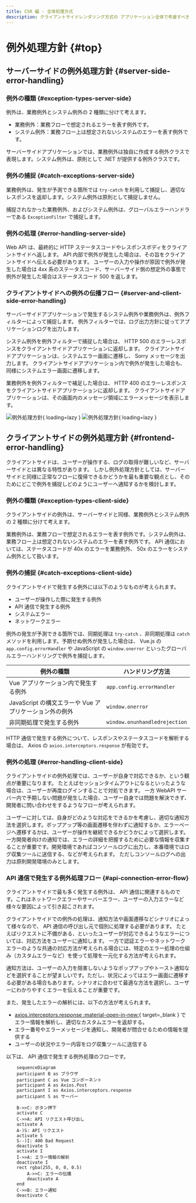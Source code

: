 ```yaml
---
title: CSR 編 - 全体処理方式
description: クライアントサイドレンダリング方式の アプリケーション全体で考慮すべき アーキテクチャについて、その実装方針を説明します。
---
```


# 例外処理方針 {#top}

## サーバーサイドの例外処理方針 {#server-side-error-handling}

### 例外の種類 {#exception-types-server-side}

例外は、業務例外とシステム例外の 2 種類に分けて考えます。

- 業務例外：業務フローで想定されるエラーを表す例外です。
- システム例外：業務フロー上は想定されないシステムのエラーを表す例外です。

サーバーサイドアプリケーションでは、業務例外は独自に作成する例外クラスで表現します。システム例外は、原則として .NET が提供する例外クラスです。

### 例外の捕捉 {#catch-exceptions-server-side}

業務例外は、発生が予測できる箇所では `try-catch` を利用して捕捉し、適切なレスポンスを返却します。システム例外は原則として捕捉しません。

捕捉されなかった業務例外、およびシステム例外は、グローバルエラーハンドラーである `ExceptionFilter` で捕捉します。

### 例外の処理 {#error-handling-server-side}

Web API は、最終的に HTTP ステータスコードやレスポンスボディをクライアントサイドへ返します。 API 内部で例外が発生した場合は、その旨をクライアントサイドへ伝える必要があります。
ユーザーの入力や操作が原因で例外が発生した場合は 4xx 系のステータスコード、サーバーサイド側の想定外の事態で例外が発生した場合はステータスコード 500 を返します。

### クライアントサイドへの例外の伝播フロー {#server-and-client-side-error-handling}

サーバーサイドアプリケーションで発生するシステム例外や業務例外は、例外フィルターによって捕捉します。
例外フィルターでは、ログ出力方針に従ってアプリケーションログを出力します。

システム例外を例外フィルターで捕捉した場合は、 HTTP 500 のエラーレスポンスをクライアントサイドアプリケーションに返却します。
クライアントサイドアプリケーションは、システムエラー画面に遷移し、 Sorry メッセージを出力します。
クライアントサイドアプリケーション内で例外が発生した場合も、同様にシステムエラー画面に遷移します。

業務例外を例外フィルターで補足した場合は、 HTTP 400 のエラーレスポンスをクライアントサイドアプリケーションに返却します。
クライアントサイドアプリケーションは、その画面内のメッセージ領域にエラーメッセージを表示します。

![例外処理方針](../../../images/app-architecture/client-side-rendering/exception-handling-policy-light.png#only-light){ loading=lazy }
![例外処理方針](../../../images/app-architecture/client-side-rendering/exception-handling-policy-dark.png#only-dark){ loading=lazy }

## クライアントサイドの例外処理方針 {#frontend-error-handling}

クライアントサイドは、ユーザーが操作する、ログの取得が難しいなど、サーバーサイドとは異なる特性があります。
しかし例外処理方針としては、サーバーサイドと同様に正常なフローに復帰できるかどうかを最も重要な観点とし、そのためにどこで例外を捕捉しどのようにユーザーへ通知するかを検討します。

### 例外の種類 {#exception-types-client-side}

クライアントサイドの例外は、サーバーサイドと同様、業務例外とシステム例外の 2 種類に分けて考えます。

業務例外は、業務フローで想定されるエラーを表す例外です。システム例外は、業務フロー上は想定されないシステムのエラーを表す例外です。
API 通信においては、ステータスコードが 40x のエラーを業務例外、 50x のエラーをシステム例外として扱います。

### 例外の捕捉 {#catch-exceptions-client-side}

クライアントサイドで発生する例外には以下のようなものが考えられます。

- ユーザーが操作した際に発生する例外
- API 通信で発生する例外
- システムエラー
- ネットワークエラー

例外の発生が予測できる箇所では、同期処理は `try-catch` 、非同期処理は `catch` メソッドを利用します。予期せぬ例外が発生した場合は、 Vue.js の `app.config.errorHandler` や JavaScript の `window.onerror` といったグローバルエラーハンドリングで例外を捕捉します。

| 例外の種類                                            | ハンドリング方法              |
| ---------------------------------------------------- | ----------------------------- |
| Vue アプリケーション内で発生する例外                   | `app.config.errorHandler`    |
| JavaScript の構文エラーや Vue アプリケーション外の例外 | `window.onerror`             |
| 非同期処理で発生する例外                              | `window.onunhandledrejection` |

HTTP 通信で発生する例外について、レスポンスやステータスコードを解析する場合は、 Axios の `axios.interceptors.response` が有効です。

### 例外の処理 {#error-handling-client-side}

クライアントサイドの例外処理では、ユーザーが自身で対応できるか、という観点が重要になります。
たとえばセッションタイムアウトになるといったような場合は、ユーザーが再度ログインすることで対処できます。
一方 WebAPI サーバー内で予期しない問題が発生した場合、ユーザー自身では問題を解決できず、開発者に問い合わせをするようなフローが考えられます。

ユーザーに対しては、自身がどのような対応をできるかを考慮し、適切な通知方法を選択します。ポップアップ等の画面遷移を伴わずに通知するか、エラーページへ遷移するかは、ユーザーが操作を継続できるかどうかによって選択します。
一方開発者向けの通知では、エラーの詳細を把握するために必要な情報を収集することが重要です。開発環境であればコンソールログに出力し、本番環境ではログ収集ツールに送信する、などが考えられます。
ただしコンソールログへの出力は原則開発環境のみとします。

### API 通信で発生する例外処理フロー {#api-connection-error-flow}

クライアントサイドで最も多く発生する例外は、 API 通信に関連するものです。これはネットワークエラーやサーバーエラー、ユーザーの入力エラーなど様々な要因によって引き起こされます。

クライアントサイドでの例外の処理は、通知方法や画面遷移などシナリオによって様々なので、 API 通信の呼び出し元で個別に処理する必要があります。
たとえばリクエストに不備がある、といったユーザーが対応できるようなエラーについては、対応方法をユーザーに通知します。
一方で認証エラーやネットワークエラーのような共通の対応方法が考えられる場合には、特定のエラー処理の仕組み（カスタムエラーなど）を使って処理を一元化する方法が考えられます。

通知方法は、ユーザーの入力を阻害しないようなポップアップやトースト通知などを選択することが望ましいです。ただし、状況によってはエラー画面に遷移する必要がある場合もあります。シナリオに合わせて最適な方法を選択し、ユーザーにわかりやすくエラーを伝えることが重要です。

また、発生したエラーの解析には、以下の方法が考えられます。

- [axios.interceptors.response :material-open-in-new:](https://axios-http.com/ja/docs/interceptors){ target=_blank } でエラー情報を解析し、適切なカスタムエラーを返却する。
- エラー番号やエラーメッセージを通知し、開発者が問合せるための情報を提供する
- ユーザーの状況やエラー内容をログ収集ツールに送信する

以下は、 API 通信で発生する例外処理のフローです。

```mermaid
    sequenceDiagram
    participant B as ブラウザ
    participant C as Vue コンポーネント
    participant A as Axios.Post
    participant I as Axios.interceptors.response
    participant S as サーバー
    
    B->>C: ボタン押下
    activate C
    C->>A: API リクエスト呼び出し
    activate A
    A-)S: API リクエスト
    activate S
    S--)I: 400 Bad Request
    deactivate S
    activate I
    I->>A: エラー情報の解析
    deactivate I
    rect rgba(255, 0, 0, 0.5)
        A->>C: エラーの伝播
        deactivate A
    end
    C->>B: エラー通知
    deactivate C
```

